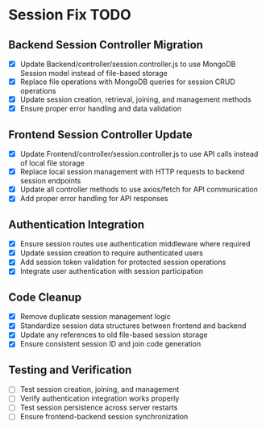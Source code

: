 # Session Fix TODO

## Backend Session Controller Migration
- [x] Update Backend/controller/session.controller.js to use MongoDB Session model instead of file-based storage
- [x] Replace file operations with MongoDB queries for session CRUD operations
- [x] Update session creation, retrieval, joining, and management methods
- [x] Ensure proper error handling and data validation

## Frontend Session Controller Update
- [x] Update Frontend/controller/session.controller.js to use API calls instead of local file storage
- [x] Replace local session management with HTTP requests to backend session endpoints
- [x] Update all controller methods to use axios/fetch for API communication
- [x] Add proper error handling for API responses

## Authentication Integration
- [x] Ensure session routes use authentication middleware where required
- [x] Update session creation to require authenticated users
- [x] Add session token validation for protected session operations
- [x] Integrate user authentication with session participation

## Code Cleanup
- [x] Remove duplicate session management logic
- [x] Standardize session data structures between frontend and backend
- [x] Update any references to old file-based session storage
- [x] Ensure consistent session ID and join code generation

## Testing and Verification
- [ ] Test session creation, joining, and management
- [ ] Verify authentication integration works properly
- [ ] Test session persistence across server restarts
- [ ] Ensure frontend-backend session synchronization
